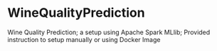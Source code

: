# WineQualityPrediction
Wine Quality Prediction; a setup using Apache Spark MLlib; Provided instruction to setup manually or using Docker Image
